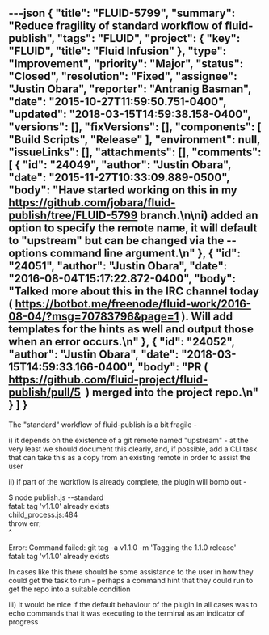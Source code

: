 ---json
{
  "title": "FLUID-5799",
  "summary": "Reduce fragility of standard workflow of fluid-publish",
  "tags": "FLUID",
  "project": {
    "key": "FLUID",
    "title": "Fluid Infusion"
  },
  "type": "Improvement",
  "priority": "Major",
  "status": "Closed",
  "resolution": "Fixed",
  "assignee": "Justin Obara",
  "reporter": "Antranig Basman",
  "date": "2015-10-27T11:59:50.751-0400",
  "updated": "2018-03-15T14:59:38.158-0400",
  "versions": [],
  "fixVersions": [],
  "components": [
    "Build Scripts",
    "Release"
  ],
  "environment": null,
  "issueLinks": [],
  "attachments": [],
  "comments": [
    {
      "id": "24049",
      "author": "Justin Obara",
      "date": "2015-11-27T10:33:09.889-0500",
      "body": "Have started working on this in my <https://github.com/jobara/fluid-publish/tree/FLUID-5799> branch.\n\ni) added an option to specify the remote name, it will default to \"upstream\" but can be changed via the --options command line argument.\n"
    },
    {
      "id": "24051",
      "author": "Justin Obara",
      "date": "2016-08-04T15:17:22.872-0400",
      "body": "Talked more about this in the IRC channel today ( <https://botbot.me/freenode/fluid-work/2016-08-04/?msg=70783796&page=1> ). Will add templates for the hints as well and output those when an error occurs.\n"
    },
    {
      "id": "24052",
      "author": "Justin Obara",
      "date": "2018-03-15T14:59:33.166-0400",
      "body": "PR ( <https://github.com/fluid-project/fluid-publish/pull/5>  ) merged into the project repo.\n"
    }
  ]
}
---
The "standard" workflow of fluid-publish is a bit fragile -&#x20;

i) it depends on the existence of a git remote named "upstream" - at the very least we should document this clearly, and, if possible, add a CLI task that can take this as a copy from an existing remote in order to assist the user

ii) if part of the workflow is already complete, the plugin will bomb out -&#x20;

$ node publish.js --standard\
fatal: tag 'v1.1.0' already exists\
child\_process.js:484\
throw err;\
^

Error: Command failed: git tag -a v1.1.0 -m 'Tagging the 1.1.0 release'\
fatal: tag 'v1.1.0' already exists

In cases like this there should be some assistance to the user in how they could get the task to run - perhaps a command hint that they could run to get the repo into a suitable condition

iii) It would be nice if the default behaviour of the plugin in all cases was to echo commands that it was executing to the terminal as an indicator of progress

        